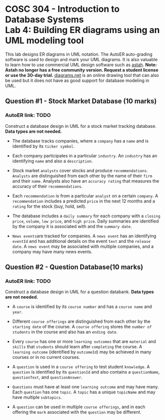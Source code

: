 # COSC 304 - Introduction to Database Systems<br>Lab 4: Building ER diagrams using an UML modeling tool

This lab designs ER diagrams in UML notation. The AutoER auto-grading software is used to design and mark your UML diagrams. It is also valuable to learn how to use commercial UML design software such as [astah](http://astah.net/editions). <strong>Note: Astah no longer has a free community version. Request a student license or use the 30-day trial.</strong> <a href="https://diagrams.net/">diagrams.net</a> is an online drawing tool that can also be used but it does not have as good support for database modeling in UML.</p>

## Question #1 - Stock Market Database (10 marks)

<h3>AutoER link: TODO</h3>

Construct a database design in UML for a stock market tracking database. **Data types are not needed.**

- The database tracks companies, where a `company` has a `name` and is identified by its `ticker symbol`.

- Each company participates in a particular `industry`. An `industry` has an identifying `name` and also a `description`.

- Stock market `analysts` cover stocks and produce `recommendations`. `Analysts` are distinguished from each other by the name of their `firm` and their `name`. Analysts also have an `accuracy rating` that measures the accuracy of their `recommendations`.

- Each `recommendation` is from a particular `analyst` on a certain `company`. A `recommendation` includes a predicted `price` in the next 12 months and a `rating` for the stock (buy, hold, sell).

- The database includes a `daily summary` for each company with a `closing price`, `volume`, `low price`, and `high price`. Daily summaries are identified by the company it is associated with and the `summary date`.

- `News events`are tracked for companies. A `news event` has an identifying `eventId` and has additional details on the event `text` and the `release date`. A `news event` may be associated with multiple companies, and a company may have many news events.


## Question #2 - Question Database(10 marks)

<h3>AutoER link: TODO</h3>

Construct a database design in UML for a question databank. **Data types are not needed.**

- A `course` is identified by its `course number` and has a `course name` and `year`.

- Different `course offerings` are distinguished from each other by the `starting date` of the course. A `course offering` stores the `number of students` in the course and also has an `ending date`.

- Every `course` has one or more `learning outcomes` that are `material` and `skills` that `students` should learn after `completing` the course. A `learning outcome` (identified by `outcomeId`) may be achieved in many courses or in no current courses.

- A `question` is used in a `course offering` to test student `knowledge`. A `question` is identified by its `questionId` and also contains a `questionName`, `questionText`, and `questionAnswer`.

- `Questions` must have at least one `learning outcome` and may have many. Each `question` has one `topic`. A `topic` has a unique `topicName` and may have multiple `subtopics`.

- A `question` can be used in multiple `course offerings`, and in each offering the `mark` associated with the `question` may be different.
